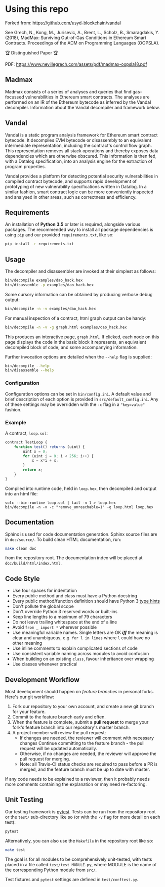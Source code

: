 # Using this repo

Forked from: https://github.com/usyd-blockchain/vandal

See Grech, N., Kong, M., Jurisevic, A., Brent, L., Scholz, B., Smaragdakis, Y. (2018),
MadMax: Surviving Out-of-Gas Conditions in Ethereum Smart Contracts.
Proceedings of the ACM on Programming Languages (OOPSLA).

🏆 Distinguished Paper 🏆

PDF: https://www.nevillegrech.com/assets/pdf/madmax-oopsla18.pdf

## Madmax

Madmax consists of a series of analyses and queries that find gas-focussed vulnerabilities in Ethereum smart contracts. The analyses are performed on an IR of the Ethereum bytecode as inferred by the Vandal decompiler. Information about the Vandal decompiler and framework below.

## Vandal

Vandal is a static program analysis framework for Ethereum smart contract
bytecode. It decompiles EVM bytecode or disassembly to an
equivalent intermediate representation, including the contract's control
flow graph. This representation removes all stack operations and
thereby exposes data dependencies which are otherwise obscured.
This information is then fed, with a Datalog specification, into an analysis
engine for the extraction of program properties.

Vandal provides a platform for detecting potential security vulnerabilities
in compiled contract bytecode, and supports rapid development of prototyping
of new vulnerability specifications written in Datalog.
In a similar fashion, smart contract logic can be more conveniently inspected
and analysed in other areas, such as correctness and efficiency.

## Requirements

An installation of **Python 3.5** or later is required, alongside various
packages. The recommended way to install all package dependencies is using
`pip` and our provided `requirements.txt`, like so:

```bash
pip install -r requirements.txt
```

## Usage

The decompiler and disassembler are invoked at their simplest as follows:

```bash
bin/decompile examples/dao_hack.hex
bin/disassemble -p examples/dao_hack.hex
```

Some cursory information can be obtained by producing verbose debug output:

```bash
bin/decompile -n -v examples/dao_hack.hex
```

For manual inspection of a contract, html graph output can be handy:

```bash
bin/decompile -n -v -g graph.html examples/dao_hack.hex
```

This produces an interactive page, `graph.html`. If clicked, each node on this
page displays the code in the basic block it represents, an equivalent
decompiled block of code, and some accompanying information.

Further invocation options are detailed when the `--help` flag is supplied:

```bash
bin/decompile --help
bin/disassemble --help
```

### Configuration

Configuration options can be set in `bin/config.ini`. A default value and brief
description of each option is provided in `src/default_config.ini`. Any of
these settings may be overridden with the `-c` flag in a `"key=value"` fashion.

### Example

A contract, `loop.sol`:

```javascript
contract TestLoop {
    function test() returns (uint) {
        uint x = 0;
        for (uint i = 0; i < 256; i++) {
            x = x*i + x;
        }
        return x;
    }
}
```

Compiled into runtime code, held in `loop.hex`, then decompiled
and output into an html file:

```
solc --bin-runtime loop.sol | tail -n 1 > loop.hex
bin/decompile -n -v -c "remove_unreachable=1" -g loop.html loop.hex
```

## Documentation

Sphinx is used for code documentation generation. Sphinx source files are in
`doc/source/`. To build clean HTML documentation, run:

```bash
make clean doc
```

from the repository root. The documentation index will be placed at
`doc/build/html/index.html`.

## Code Style

- Use four spaces for indentation
- Every public method and class must have a Python docstring
- Every public method/function definition should have Python 3
  [type hints](https://docs.python.org/3/library/typing.html)
- Don't pollute the global scope
- Don't override Python 3 reserved words or built-ins
- Keep line lengths to a maximum of 79 characters
- Do not leave trailing whitespace at the end of a line
- Avoid `from _ import *` wherever possible
- Use meaningful variable names. Single letters are OK ***iff*** the meaning is
  clear and unambiguous, e.g. `for l in lines` where `l` could have no other
  meaning
- Use inline comments to explain complicated sections of code
- Use consistent variable naming across modules to avoid confusion
- When building on an existing `class`, favour inheritance over wrapping
- Use classes whenever practical

## Development Workflow

Most development should happen on *feature branches* in personal forks. Here's
our git workflow:

1. Fork our repository to your own account, and create a new git branch for
   your feature.
2. Commit to the feature branch early and often.
3. When the feature is complete, submit a **pull request** to merge your fork's
   feature branch into our repository's master branch.
4. A project member will review the pull request:
    - If changes are needed, the reviewer will comment with necessary changes
      Continue committing to the feature branch - the pull request will be
      updated automatically.
    - Otherwise, if no changes are needed, the reviewer will approve the pull
      request for merging.
    - Note: all Travis-CI status checks are required to pass before a PR is
      merged, and the feature branch must be up to date with master.

If any code needs to be explained to a reviewer, then it probably needs
more comments containing the explanation or may need re-factoring.

## Unit Testing

Our testing framework is [pytest](http://doc.pytest.org/). Tests can be run
from the repository root or the `test/` sub-directory like so (or with the `-v`
flag for more detail on each test):

```bash
pytest
```

Alternatively, you can also use the `Makefile` in the repository root like so:

```bash
make test
```

The goal is for all modules to be comprehensively unit-tested, with tests
placed in a file called `test/test_MODULE.py`, where MODULE is the name of the
corresponding Python module from `src/`.

Test fixtures and `pytest` settings are defined in `test/conftest.py`.
